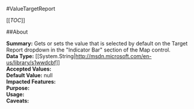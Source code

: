 #ValueTargetReport

[[_TOC_]]

##About

**Summary:**  Gets or sets the value that is selected by default on the Target Report dropdown in the "Indicator Bar" section of the Map control.   
**Data Type:** [[System.String|http://msdn.microsoft.com/en-us/library/s1wwdcbf]]  
**Accepted Values:**   
**Default Value:** null  
**Impacted Features:**   
**Purpose:**   
**Usage:**   
**Caveats:**   

